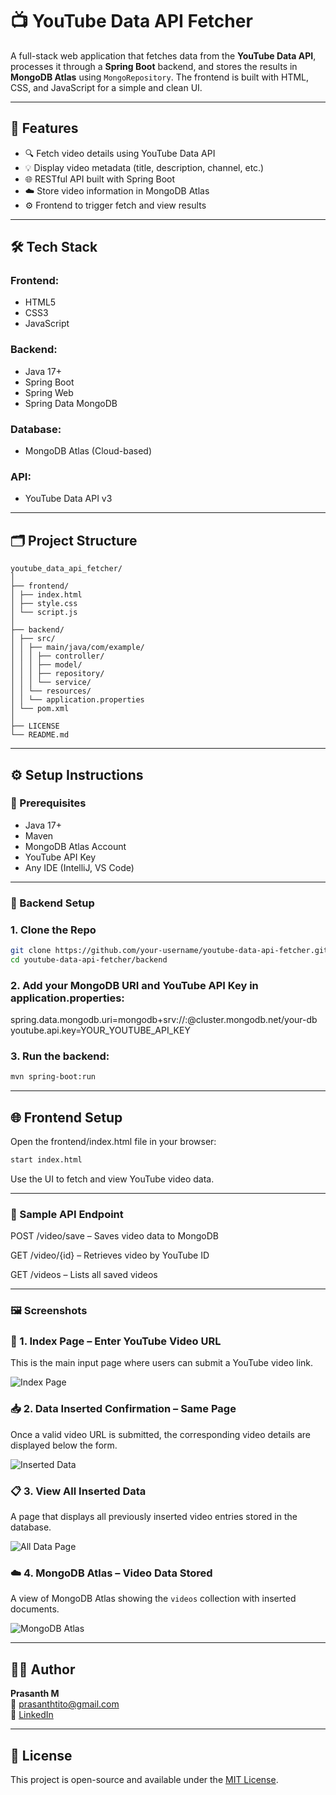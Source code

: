 # 📺 YouTube Data API Fetcher

A full-stack web application that fetches data from the **YouTube Data API**, processes it through a **Spring Boot** backend, and stores the results in **MongoDB Atlas** using `MongoRepository`. The frontend is built with HTML, CSS, and JavaScript for a simple and clean UI.

---

## 🚀 Features

- 🔍 Fetch video details using YouTube Data API
- 💡 Display video metadata (title, description, channel, etc.)
- 🌐 RESTful API built with Spring Boot
- ☁️ Store video information in MongoDB Atlas
- ⚙️ Frontend to trigger fetch and view results

---

## 🛠️ Tech Stack

### Frontend:
- HTML5
- CSS3
- JavaScript

### Backend:
- Java 17+
- Spring Boot
- Spring Web
- Spring Data MongoDB

### Database:
- MongoDB Atlas (Cloud-based)

### API:
- YouTube Data API v3

---

## 🗂️ Project Structure

```
youtube_data_api_fetcher/
│
├── frontend/
│ ├── index.html
│ ├── style.css
│ └── script.js
│
├── backend/
│ ├── src/
│ │ ├── main/java/com/example/
│ │ │ ├── controller/
│ │ │ ├── model/
│ │ │ ├── repository/
│ │ │ └── service/
│ │ └── resources/
│ │ └── application.properties
│ └── pom.xml
│
├── LICENSE
└── README.md
```

---

## ⚙️ Setup Instructions

### 🧰 Prerequisites

- Java 17+  
- Maven  
- MongoDB Atlas Account  
- YouTube API Key  
- Any IDE (IntelliJ, VS Code)

---

### 🚀 Backend Setup

### 1. Clone the Repo
```bash
git clone https://github.com/your-username/youtube-data-api-fetcher.git
cd youtube-data-api-fetcher/backend
```

### 2. Add your MongoDB URI and YouTube API Key in application.properties:
spring.data.mongodb.uri=mongodb+srv://<username>:<password>@cluster.mongodb.net/your-db
youtube.api.key=YOUR_YOUTUBE_API_KEY

### 3. Run the backend:
```bash
mvn spring-boot:run
```

---

## 🌐 Frontend Setup

Open the frontend/index.html file in your browser:
```bash
start index.html
```

Use the UI to fetch and view YouTube video data.

---

### 🧪 Sample API Endpoint

POST /video/save – Saves video data to MongoDB

GET /video/{id} – Retrieves video by YouTube ID

GET /videos – Lists all saved videos

---

### 🖼️ Screenshots

### 🎯 1. Index Page – Enter YouTube Video URL
This is the main input page where users can submit a YouTube video link.

![Index Page](https://github.com/user-attachments/assets/a9e5bc2e-f26d-4df7-9a6b-d86f38dbafef)

### 📥 2. Data Inserted Confirmation – Same Page
Once a valid video URL is submitted, the corresponding video details are displayed below the form.

![Inserted Data](https://github.com/user-attachments/assets/47dc2fb5-5b7a-4522-87d0-1ce61cf01ad7)

### 📋 3. View All Inserted Data
A page that displays all previously inserted video entries stored in the database.

![All Data Page](https://github.com/user-attachments/assets/3852997c-b015-4199-a520-cee6355a997b)

### ☁️ 4. MongoDB Atlas – Video Data Stored
A view of MongoDB Atlas showing the `videos` collection with inserted documents.

![MongoDB Atlas](https://github.com/user-attachments/assets/7fcb193c-91ab-4ed7-96a8-a7c5d01ad732)

---

## 🧑‍💻 Author

**Prasanth M**  
📧 prasanthtito@gmail.com  
📌 [LinkedIn](https://www.linkedin.com/in/prasanth85)

---

## 📄 License

This project is open-source and available under the [MIT License](LICENSE).
